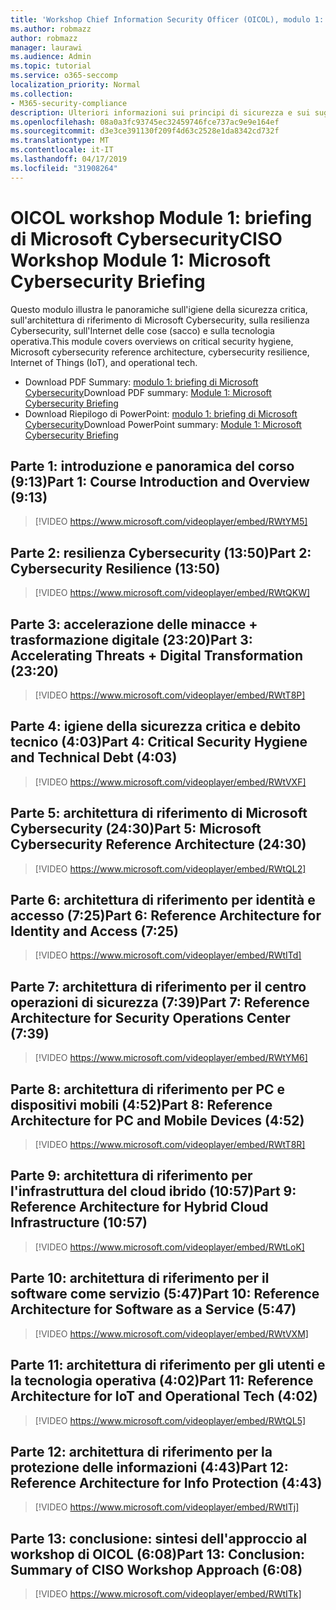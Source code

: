 ```yaml
---
title: 'Workshop Chief Information Security Officer (OICOL), modulo 1: briefing di Microsoft Cybersecurity'
ms.author: robmazz
author: robmazz
manager: laurawi
ms.audience: Admin
ms.topic: tutorial
ms.service: o365-seccomp
localization_priority: Normal
ms.collection:
- M365-security-compliance
description: Ulteriori informazioni sui principi di sicurezza e sui suggerimenti per modernizzare la sicurezza nell'organizzazione.
ms.openlocfilehash: 08a0a3fc93745ec32459746fce737ac9e9e164ef
ms.sourcegitcommit: d3e3ce391130f209f4d63c2528e1da8342cd732f
ms.translationtype: MT
ms.contentlocale: it-IT
ms.lasthandoff: 04/17/2019
ms.locfileid: "31908264"
---
```

# <a name="ciso-workshop-module-1-microsoft-cybersecurity-briefing"></a><span data-ttu-id="42cb2-103">OICOL workshop Module 1: briefing di Microsoft Cybersecurity</span><span class="sxs-lookup"><span data-stu-id="42cb2-103">CISO Workshop Module 1: Microsoft Cybersecurity Briefing</span></span>

<span data-ttu-id="42cb2-104">Questo modulo illustra le panoramiche sull'igiene della sicurezza critica, sull'architettura di riferimento di Microsoft Cybersecurity, sulla resilienza Cybersecurity, sull'Internet delle cose (sacco) e sulla tecnologia operativa.</span><span class="sxs-lookup"><span data-stu-id="42cb2-104">This module covers overviews on critical security hygiene, Microsoft cybersecurity reference architecture, cybersecurity resilience, Internet of Things (IoT), and operational tech.</span></span>

- <span data-ttu-id="42cb2-105">Download PDF Summary: [modulo 1: briefing di Microsoft Cybersecurity](media/ciso-workshop-1-cybersecurity-briefing.pdf)</span><span class="sxs-lookup"><span data-stu-id="42cb2-105">Download PDF summary: [Module 1: Microsoft Cybersecurity Briefing](media/ciso-workshop-1-cybersecurity-briefing.pdf)</span></span>
- <span data-ttu-id="42cb2-106">Download Riepilogo di PowerPoint: [modulo 1: briefing di Microsoft Cybersecurity](https://docs.microsoft.com/office365/securitycompliance/media/ciso-workshop-1-cybersecurity-briefing.pptx)</span><span class="sxs-lookup"><span data-stu-id="42cb2-106">Download PowerPoint summary: [Module 1: Microsoft Cybersecurity Briefing](https://docs.microsoft.com/office365/securitycompliance/media/ciso-workshop-1-cybersecurity-briefing.pptx)</span></span>

## <a name="part-1-course-introduction-and-overview-913"></a><span data-ttu-id="42cb2-107">Parte 1: introduzione e panoramica del corso (9:13)</span><span class="sxs-lookup"><span data-stu-id="42cb2-107">Part 1: Course Introduction and Overview (9:13)</span></span>

> [!VIDEO https://www.microsoft.com/videoplayer/embed/RWtYM5]

## <a name="part-2-cybersecurity-resilience-1350"></a><span data-ttu-id="42cb2-108">Parte 2: resilienza Cybersecurity (13:50)</span><span class="sxs-lookup"><span data-stu-id="42cb2-108">Part 2: Cybersecurity Resilience (13:50)</span></span>

> [!VIDEO https://www.microsoft.com/videoplayer/embed/RWtQKW]

## <a name="part-3-accelerating-threats--digital-transformation-2320"></a><span data-ttu-id="42cb2-109">Parte 3: accelerazione delle minacce + trasformazione digitale (23:20)</span><span class="sxs-lookup"><span data-stu-id="42cb2-109">Part 3: Accelerating Threats + Digital Transformation (23:20)</span></span>

> [!VIDEO https://www.microsoft.com/videoplayer/embed/RWtT8P]

## <a name="part-4-critical-security-hygiene-and-technical-debt-403"></a><span data-ttu-id="42cb2-110">Parte 4: igiene della sicurezza critica e debito tecnico (4:03)</span><span class="sxs-lookup"><span data-stu-id="42cb2-110">Part 4: Critical Security Hygiene and Technical Debt (4:03)</span></span>

> [!VIDEO https://www.microsoft.com/videoplayer/embed/RWtVXF]

## <a name="part-5-microsoft-cybersecurity-reference-architecture-2430"></a><span data-ttu-id="42cb2-111">Parte 5: architettura di riferimento di Microsoft Cybersecurity (24:30)</span><span class="sxs-lookup"><span data-stu-id="42cb2-111">Part 5: Microsoft Cybersecurity Reference Architecture (24:30)</span></span>

> [!VIDEO https://www.microsoft.com/videoplayer/embed/RWtQL2]

## <a name="part-6-reference-architecture-for-identity-and-access-725"></a><span data-ttu-id="42cb2-112">Parte 6: architettura di riferimento per identità e accesso (7:25)</span><span class="sxs-lookup"><span data-stu-id="42cb2-112">Part 6: Reference Architecture for Identity and Access (7:25)</span></span>

> [!VIDEO https://www.microsoft.com/videoplayer/embed/RWtITd]

## <a name="part-7-reference-architecture-for-security-operations-center-739"></a><span data-ttu-id="42cb2-113">Parte 7: architettura di riferimento per il centro operazioni di sicurezza (7:39)</span><span class="sxs-lookup"><span data-stu-id="42cb2-113">Part 7: Reference Architecture for Security Operations Center (7:39)</span></span>

> [!VIDEO https://www.microsoft.com/videoplayer/embed/RWtYM6]

## <a name="part-8-reference-architecture-for-pc-and-mobile-devices-452"></a><span data-ttu-id="42cb2-114">Parte 8: architettura di riferimento per PC e dispositivi mobili (4:52)</span><span class="sxs-lookup"><span data-stu-id="42cb2-114">Part 8: Reference Architecture for PC and Mobile Devices (4:52)</span></span>

> [!VIDEO https://www.microsoft.com/videoplayer/embed/RWtT8R]

## <a name="part-9-reference-architecture-for-hybrid-cloud-infrastructure-1057"></a><span data-ttu-id="42cb2-115">Parte 9: architettura di riferimento per l'infrastruttura del cloud ibrido (10:57)</span><span class="sxs-lookup"><span data-stu-id="42cb2-115">Part 9: Reference Architecture for Hybrid Cloud Infrastructure (10:57)</span></span>

> [!VIDEO https://www.microsoft.com/videoplayer/embed/RWtLoK]

## <a name="part-10-reference-architecture-for-software-as-a-service-547"></a><span data-ttu-id="42cb2-116">Parte 10: architettura di riferimento per il software come servizio (5:47)</span><span class="sxs-lookup"><span data-stu-id="42cb2-116">Part 10: Reference Architecture for Software as a Service (5:47)</span></span>

> [!VIDEO https://www.microsoft.com/videoplayer/embed/RWtVXM]

## <a name="part-11-reference-architecture-for-iot-and-operational-tech-402"></a><span data-ttu-id="42cb2-117">Parte 11: architettura di riferimento per gli utenti e la tecnologia operativa (4:02)</span><span class="sxs-lookup"><span data-stu-id="42cb2-117">Part 11: Reference Architecture for IoT and Operational Tech (4:02)</span></span>

> [!VIDEO https://www.microsoft.com/videoplayer/embed/RWtQL5]

## <a name="part-12-reference-architecture-for-info-protection-443"></a><span data-ttu-id="42cb2-118">Parte 12: architettura di riferimento per la protezione delle informazioni (4:43)</span><span class="sxs-lookup"><span data-stu-id="42cb2-118">Part 12: Reference Architecture for Info Protection (4:43)</span></span>

> [!VIDEO https://www.microsoft.com/videoplayer/embed/RWtITj]

## <a name="part-13-conclusion-summary-of-ciso-workshop-approach-608"></a><span data-ttu-id="42cb2-119">Parte 13: conclusione: sintesi dell'approccio al workshop di OICOL (6:08)</span><span class="sxs-lookup"><span data-stu-id="42cb2-119">Part 13: Conclusion: Summary of CISO Workshop Approach (6:08)</span></span>

> [!VIDEO https://www.microsoft.com/videoplayer/embed/RWtITk]